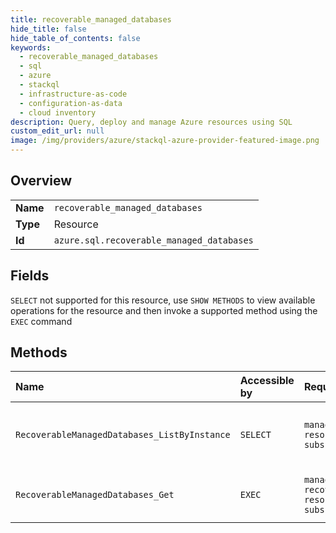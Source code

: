 ```yaml
---
title: recoverable_managed_databases
hide_title: false
hide_table_of_contents: false
keywords:
  - recoverable_managed_databases
  - sql
  - azure    
  - stackql
  - infrastructure-as-code
  - configuration-as-data
  - cloud inventory
description: Query, deploy and manage Azure resources using SQL
custom_edit_url: null
image: /img/providers/azure/stackql-azure-provider-featured-image.png
---
```

  
    

## Overview
<table><tbody>
<tr><td><b>Name</b></td><td><code>recoverable_managed_databases</code></td></tr>
<tr><td><b>Type</b></td><td>Resource</td></tr>
<tr><td><b>Id</b></td><td><code>azure.sql.recoverable_managed_databases</code></td></tr>
</tbody></table>

## Fields
`SELECT` not supported for this resource, use `SHOW METHODS` to view available operations for the resource and then invoke a supported method using the `EXEC` command  
## Methods
| Name | Accessible by | Required Params | Description |
|:-----|:--------------|:----------------|:------------|
| `RecoverableManagedDatabases_ListByInstance` | `SELECT` | `managedInstanceName, resourceGroupName, subscriptionId` | Gets a list of recoverable managed databases. |
| `RecoverableManagedDatabases_Get` | `EXEC` | `managedInstanceName, recoverableDatabaseName, resourceGroupName, subscriptionId` | Gets a recoverable managed database. |

